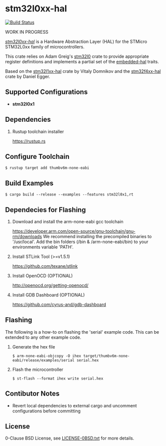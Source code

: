 stm32l0xx-hal
=============

[![Build Status](https://travis-ci.com/stm32-rs/stm32l0xx-hal.svg?branch=master)](https://travis-ci.com/stm32-rs/stm32l0xx-hal)

WORK IN PROGRESS

[_stm32l0xx-hal_](https://github.com/stm32-rs/stm32l0xx-hal) is a Hardware Abstraction Layer (HAL) for the STMicro STM32L0xx family of microcontrollers.

This crate relies on Adam Greig's [stm32l0](https://crates.io/crates/stm32l0) crate to provide appropriate register definitions and implements a partial set of the [embedded-hal](https://github.com/rust-embedded/embedded-hal) traits.

Based on the [stm32l1xx-hal](https://github.com/stm32-rs/stm32l1xx-hal) crate by Vitaly Domnikov and the [stm32f4xx-hal](https://github.com/stm32-rs/stm32f4xx-hal) crate by Daniel Egger.


Supported Configurations
------------------------

* __stm32l0x1__

Dependencies
---------

1. Rustup toolchain installer

    https://rustup.rs


Configure Toolchain
---------

`$ rustup target add thumbv6m-none-eabi`

Build Examples
---------

`$ cargo build --release --examples --features stm32l0x1,rt`

Dependecies for Flashing
---------

1. Download and install the arm-none-eabi gcc toolchain

	https://developer.arm.com/open-source/gnu-toolchain/gnu-rm/downloads
	We recommend installing the precompiled binaries to '/usr/local'. 
	Add the bin folders (/bin & /arm-none-eabi/bin) to your environments variable 'PATH'.

2. Install STLink Tool (>=v1.5.1)

	https://github.com/texane/stlink

3. Install OpenOCD (OPTIONAL)

    http://openocd.org/getting-openocd/ 

4. Install GDB Dashboard (OPTIONAL)

	https://github.com/cyrus-and/gdb-dashboard

Flashing
---------

The following is a how-to on flashing the 'serial' example code. This can be extended to any other example code.

1. Generate the hex file
    ``` 
    $ arm-none-eabi-objcopy -O ihex target/thumbv6m-none-eabi/release/examples/serial serial.hex
    ```

2. Flash the microcontroller
    ``` 
    $ st-flash --format ihex write serial.hex
    ```

Contibutor Notes
---------

- Revert local dependencies to external cargo and uncomment configurations before committing

License
-------

0-Clause BSD License, see [LICENSE-0BSD.txt](LICENSE-0BSD.txt) for more details.
